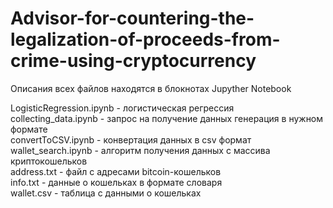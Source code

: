 # Advisor-for-countering-the-legalization-of-proceeds-from-crime-using-cryptocurrency

Описания всех файлов находятся в блокнотах Jupyther Notebook

LogisticRegression.ipynb - логистическая регрессия  
collecting_data.ipynb - запрос на получение данных генерация в нужном формате  
convertToCSV.ipynb - конвертация данных в csv формат  
wallet_search.ipynb - алгоритм получения данных с массива криптокошельков  
address.txt - файл с адресами bitcoin-кошельков  
info.txt - данные о кошельках в формате словаря  
wallet.csv - таблица с данными о кошельках
